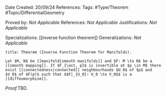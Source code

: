 <div class="topSpace"></div>

Date Created: 20/09/24
References: 
Tags: #Type/Theorem #Topic/DifferentialGeometry

Proved by: <i>Not Applicable</i>
References: <i>Not Applicable</i>
Justifications: <i>Not Applicable</i>

Specializations: [[inverse function theorem]]
Generalizations: <i>Not Applicable</i>

``` ad-Theorem
title: Theorem (Inverse Function Theorem for Manifolds).

Let $M, N$ be [[manifold|smooth manifolds]] and $F: M \to N$ be a [[smooth mapping]]. If $F_{\ast, p}$ is invertible at $p \in M$ there exist [[connectedness|connected]] neighbourhoods $U_0$ of $p$ and $V_0$ of $F(p)$ such that $$F|_{U_0}: U_0 \to V_0$$ is a [[diffeomorphism]].

```

<i>Proof.</i>TBD.